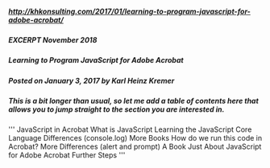 ##### http://khkonsulting.com/2017/01/learning-to-program-javascript-for-adobe-acrobat/
##### EXCERPT November 2018
##### Learning to Program JavaScript for Adobe Acrobat
##### Posted on January 3, 2017 by Karl Heinz Kremer
##### This is a bit longer than usual, so let me add a table of contents here that allows you to jump straight to the section you are interested in.
'''
JavaScript in Acrobat
What is JavaScript
Learning the JavaScript Core Language
Differences (console.log)
More Books
How do we run this code in Acrobat?
More Differences (alert and prompt)
A Book Just About JavaScript for Adobe Acrobat
Further Steps
'''
